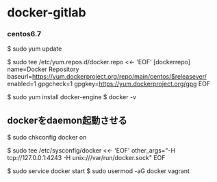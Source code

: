 # docker-gitlab

### centos6.7

$ sudo yum update

$ sudo tee /etc/yum.repos.d/docker.repo <<- 'EOF'
[dockerrepo]
name=Docker Repository
baseurl=https://yum.dockerproject.org/repo/main/centos/$releasever/
enabled=1
gpgcheck=1
gpgkey=https://yum.dockerproject.org/gpg
EOF

$ sudo yum install docker-engine
$ docker -v

## dockerをdaemon起動させる

$ sudo chkconfig docker on

$ sudo tee /etc/sysconfig/docker <<- 'EOF'
other_args="-H tcp://127.0.0.1:4243 -H unix:///var/run/docker.sock"
EOF

$ sudo service docker start
$ sudo usermod -aG docker vagrant
